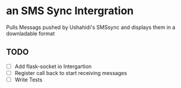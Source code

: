 # an SMS Sync Intergration
Pulls Messags pushed by Ushahidi's SMSsync and displays them in a downladable format<br>

## TODO
- [ ] Add flask-socket io Intergartion
- [ ] Register call back to start receiving messages
- [ ] Write Tests